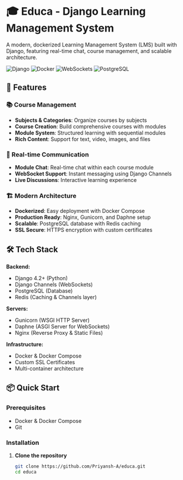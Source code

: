 # 🎓 Educa - Django Learning Management System

A modern, dockerized Learning Management System (LMS) built with Django, featuring real-time chat, course management, and scalable architecture.

![Django](https://img.shields.io/badge/Django-4.2-green)
![Docker](https://img.shields.io/badge/Docker-Ready-blue)
![WebSockets](https://img.shields.io/badge/WebSockets-Enabled-orange)
![PostgreSQL](https://img.shields.io/badge/PostgreSQL-Database-blue)

## 🚀 Features

### 📚 Course Management
- **Subjects & Categories**: Organize courses by subjects
- **Course Creation**: Build comprehensive courses with modules
- **Module System**: Structured learning with sequential modules
- **Rich Content**: Support for text, video, images, and files

### 💬 Real-time Communication
- **Module Chat**: Real-time chat within each course module
- **WebSocket Support**: Instant messaging using Django Channels
- **Live Discussions**: Interactive learning experience

### 🏗️ Modern Architecture
- **Dockerized**: Easy deployment with Docker Compose
- **Production Ready**: Nginx, Gunicorn, and Daphne setup
- **Scalable**: PostgreSQL database with Redis caching
- **SSL Secure**: HTTPS encryption with custom certificates

## 🛠️ Tech Stack

**Backend:**
- Django 4.2+ (Python)
- Django Channels (WebSockets)
- PostgreSQL (Database)
- Redis (Caching & Channels layer)

**Servers:**
- Gunicorn (WSGI HTTP Server)
- Daphne (ASGI Server for WebSockets)
- Nginx (Reverse Proxy & Static Files)

**Infrastructure:**
- Docker & Docker Compose
- Custom SSL Certificates
- Multi-container architecture

## 📦 Quick Start

### Prerequisites
- Docker & Docker Compose
- Git

### Installation

1. **Clone the repository**
   ```bash
   git clone https://github.com/Priyansh-A/educa.git
   cd educa
